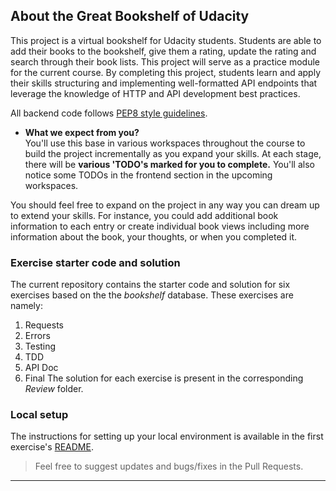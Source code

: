 ## About the Great Bookshelf of Udacity

This project is a virtual bookshelf for Udacity students. Students are able to add their books to the bookshelf, give them a rating, update the rating and search through their book lists. This project will serve as a practice module for the current course. By completing this project, students learn and apply their skills structuring and implementing well-formatted API endpoints that leverage the knowledge of HTTP and API development best practices. 

All backend code follows [PEP8 style guidelines](https://www.python.org/dev/peps/pep-0008/). 

* **What we expect from you?**<br>
You'll use this base in various workspaces throughout the course to build the project incrementally as you expand your skills. At each stage, there will be **various 'TODO's marked for you to complete.** You'll also notice some TODOs in the frontend section in the upcoming workspaces. 

You should feel free to expand on the project in any way you can dream up to extend your skills. For instance, you could add additional book information to each entry or create individual book views including more information about the book, your thoughts, or when you completed it. 

### Exercise starter code and solution
The current repository contains the starter code and solution for six exercises based on the the *bookshelf* database. These exercises are namely:
1. Requests
2. Errors
3. Testing
4. TDD
5. API Doc
6. Final
The solution for each exercise is present in the corresponding *Review* folder. 

### Local setup
The instructions for setting up your local environment is available in the first exercise's [README](https://github.com/udacity/nd0044-c2-API-Development-and-Documentation-exercises/blob/master/1_Requests_Starter/README.md). 


>Feel free to suggest updates and bugs/fixes in the Pull Requests. 
---

